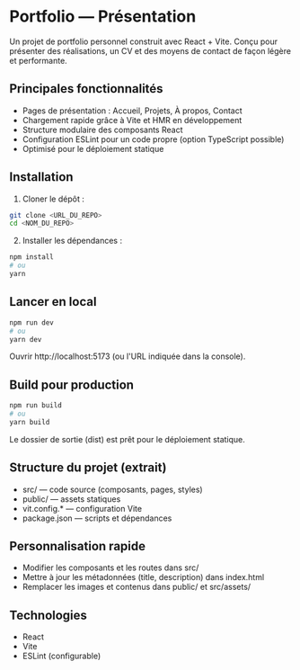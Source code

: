 # Portfolio — Présentation

Un projet de portfolio personnel construit avec React + Vite. Conçu pour présenter des réalisations, un CV et des moyens de contact de façon légère et performante.

## Principales fonctionnalités
- Pages de présentation : Accueil, Projets, À propos, Contact
- Chargement rapide grâce à Vite et HMR en développement
- Structure modulaire des composants React
- Configuration ESLint pour un code propre (option TypeScript possible)
- Optimisé pour le déploiement statique

## Installation
1. Cloner le dépôt :
```bash
git clone <URL_DU_REPO>
cd <NOM_DU_REPO>
```
2. Installer les dépendances :
```bash
npm install
# ou
yarn
```

## Lancer en local
```bash
npm run dev
# ou
yarn dev
```
Ouvrir http://localhost:5173 (ou l'URL indiquée dans la console).

## Build pour production
```bash
npm run build
# ou
yarn build
```
Le dossier de sortie (dist) est prêt pour le déploiement statique.

## Structure du projet (extrait)
- src/ — code source (composants, pages, styles)
- public/ — assets statiques
- vit.config.* — configuration Vite
- package.json — scripts et dépendances

## Personnalisation rapide
- Modifier les composants et les routes dans src/
- Mettre à jour les métadonnées (title, description) dans index.html
- Remplacer les images et contenus dans public/ et src/assets/

## Technologies
- React
- Vite
- ESLint (configurable)

